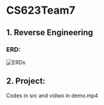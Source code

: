 # CS623Team7
## 1. Reverse Engineering
### ERD:
![ERDs](https://user-images.githubusercontent.com/55331233/98456226-fd8a6700-2148-11eb-9e82-37c41e817d72.JPG)

## 2. Project:
Codes in src and vidwo in demo.mp4
